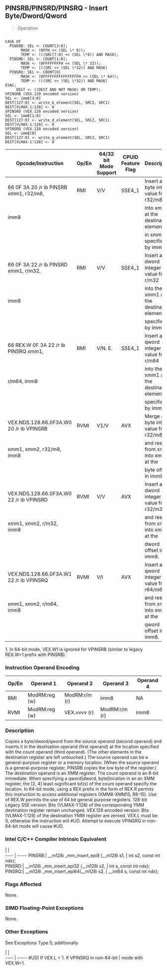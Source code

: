 ## PINSRB/PINSRD/PINSRQ  -  Insert Byte/Dword/Qword

> Operation
``` slim

CASE OF
  PINSRB: SEL <- COUNT[3:0];
       MASK <- (0FFH << (SEL \* 8));
       TEMP <- (((SRC[7:0] << (SEL \*8)) AND MASK);
  PINSRD: SEL <- COUNT[1:0];
       MASK <- (0FFFFFFFFH << (SEL \* 32));
       TEMP <- (((SRC << (SEL \*32)) AND MASK)
  PINSRQ: SEL <- COUNT[0]
       MASK <- (0FFFFFFFFFFFFFFFFH << (SEL \* 64));
       TEMP <- (((SRC << (SEL \*32)) AND MASK)
ESAC;
     DEST <- ((DEST AND NOT MASK) OR TEMP);
VPINSRB (VEX.128 encoded version)
SEL <- imm8[3:0]
DEST[127:0] <- write_b_element(SEL, SRC2, SRC1)
DEST[VLMAX-1:128] <- 0
VPINSRD (VEX.128 encoded version)
SEL <- imm8[1:0]
DEST[127:0] <- write_d_element(SEL, SRC2, SRC1)
DEST[VLMAX-1:128] <- 0
VPINSRQ (VEX.128 encoded version)
SEL <- imm8[0]
DEST[127:0] <- write_q_element(SEL, SRC2, SRC1)
DEST[VLMAX-1:128] <- 0

```

 Opcode/Instruction                     | Op/En| 64/32 bit Mode Support| CPUID Feature Flag| Description                              
 ---  | --- | --- | --- | ---
 66 0F 3A 20 /r ib PINSRB xmm1, r32/m8, | RMI  | V/V                   | SSE4_1            | Insert a byte integer value from r32/m8  
 imm8                                   |      |                       |                   | into xmm1 at the destination element     
                                        |      |                       |                   | in xmm1 specified by imm8.               
 66 0F 3A 22 /r ib PINSRD xmm1, r/m32,  | RMI  | V/V                   | SSE4_1            | Insert a dword integer value from r/m32  
 imm8                                   |      |                       |                   | into the xmm1 at the destination element 
                                        |      |                       |                   | specified by imm8.                       
 66 REX.W 0F 3A 22 /r ib PINSRQ xmm1,   | RMI  | V/N. E.               | SSE4_1            | Insert a qword integer value from r/m64  
 r/m64, imm8                            |      |                       |                   | into the xmm1 at the destination element 
                                        |      |                       |                   | specified by imm8.                       
 VEX.NDS.128.66.0F3A.W0 20 /r ib VPINSRB| RVMI | V1/V                  | AVX               | Merge a byte integer value from r32/m8   
 xmm1, xmm2, r32/m8, imm8               |      |                       |                   | and rest from xmm2 into xmm1 at the      
                                        |      |                       |                   | byte offset in imm8.                     
 VEX.NDS.128.66.0F3A.W0 22 /r ib VPINSRD| RVMI | V/V                   | AVX               | Insert a dword integer value from r32/m32
 xmm1, xmm2, r/m32, imm8                |      |                       |                   | and rest from xmm2 into xmm1 at the      
                                        |      |                       |                   | dword offset in imm8.                    
 VEX.NDS.128.66.0F3A.W1 22 /r ib VPINSRQ| RVMI | V/I                   | AVX               | Insert a qword integer value from r64/m64
 xmm1, xmm2, r/m64, imm8                |      |                       |                   | and rest from xmm2 into xmm1 at the      
                                        |      |                       |                   | qword offset in imm8.                    
<aside class="notification">
1. In 64-bit mode, VEX.W1 is ignored for VPINSRB (similar to legacy REX.W=1
prefix with PINSRB).
</aside>


### Instruction Operand Encoding
 Op/En| Operand 1    | Operand 2    | Operand 3    | Operand 4
 ---  | --- | --- | --- | ---
 RMI  | ModRM:reg (w)| ModRM:r/m (r)| imm8         | NA       
 RVMI | ModRM:reg (w)| VEX.vvvv (r) | ModRM:r/m (r)| imm8     

### Description
Copies a byte/dword/qword from the source operand (second operand) and inserts
it in the destination operand (first operand) at the location specified with
the count operand (third operand). (The other elements in the destination register
are left untouched.) The source operand can be a general-purpose register or
a memory location. (When the source operand is a general-purpose register, PINSRB
copies the low byte of the register.) The destination operand is an XMM register.
The count operand is an 8-bit immediate. When specifying a qword[dword, byte]location
in an an XMM register, the [2, 4] least-significant bit(s) of the count operand
specify the location. In 64-bit mode, using a REX prefix in the form of REX.R
permits this instruction to access additional registers (XMM8-XMM15, R8-15).
Use of REX.W permits the use of 64 bit general purpose registers. 128-bit Legacy
SSE version: Bits (VLMAX-1:128) of the corresponding YMM destination register
remain unchanged. VEX.128 encoded version: Bits (VLMAX-1:128) of the destination
YMM register are zeroed. VEX.L must be 0, otherwise the instruction will #UD.
Attempt to execute VPINSRQ in non-64-bit mode will cause #UD.



### Intel C/C++ Compiler Intrinsic Equivalent
   | |  
---- | -----
 PINSRB:| __m128i _mm_insert_epi8 (__m128i s1, 
        | int s2, const int ndx);              
 PINSRD:| __m128i _mm_insert_epi32 (__m128i s2,
        | int s, const int ndx);               
 PINSRQ:| __m128i _mm_insert_epi64(__m128i s2, 
        | __int64 s, const int ndx);           

### Flags Affected
None.


### SIMD Floating-Point Exceptions
None.


### Other Exceptions
See Exceptions Type 5; additionally

   | |  
---- | -----
 #UD| If VEX.L = 1. If VPINSRQ in non-64-bit
    | mode with VEX.W=1.                    

